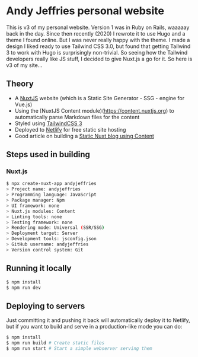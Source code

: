 # Andy Jeffries personal website

This is v3 of my personal website. Version 1 was in Ruby on Rails, waaaaay back in the day. Since then recently (2020) I rewrote it to use Hugo and a theme I found online. But I was never really happy with the theme. I made a design I liked ready to use Tailwind CSS 3.0, but found that getting Tailwind 3 to work with Hugo is surprisingly non-trivial. So seeing how the Tailwind developers really like JS stuff, I decided to give Nuxt.js a go for it. So here is v3 of my site...

## Theory

* A [NuxtJS](https://nuxtjs.org) website (which is a Static Site Generator - SSG - engine for Vue.js)
* Using the [NuxtJS Content module)(https://content.nuxtjs.org) to automatically parse Markdown files for the content
* Styled using [TailwindCSS 3](https://tailwindcss.com/docs/guides/nuxtjs)
* Deployed to [Netlify](https://nuxtjs.org/deployments/netlify/) for free static site hosting
* Good article on building a [Static Nuxt blog using Content](https://gilberttanner.com/blog/creating-a-blog-with-nuxt-content)

## Steps used in building

### Nuxt.js

```bash
$ npx create-nuxt-app andyjeffries
> Project name: andyjeffries
> Programming language: JavaScript
> Package manager: Npm
> UI framework: none
> Nuxt.js modules: Content
> Linting tools: none
> Testing framework: none
> Rendering mode: Universal (SSR/SSG)
> Deployment target: Server
> Development tools: jsconfig.json
> GitHub username: andyjeffries
> Version control system: Git
```

###

## Running it locally

```bash
$ npm install
$ npm run dev
```

## Deploying to servers

Just committing it and pushing it back will automatically deploy it to Netlify, but if you want to build and serve in a production-like mode you can do:

```bash
$ npm install
$ npm run build # Create static files
$ npm run start # Start a simple webserver serving them
```
